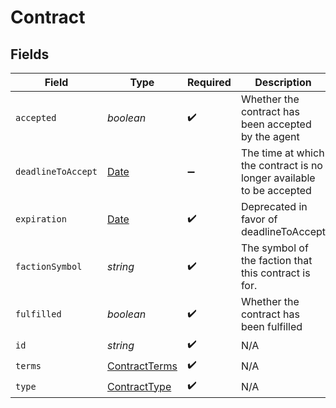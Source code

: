 # Contract


## Fields

| Field                                                                                         | Type                                                                                          | Required                                                                                      | Description                                                                                   |
| --------------------------------------------------------------------------------------------- | --------------------------------------------------------------------------------------------- | --------------------------------------------------------------------------------------------- | --------------------------------------------------------------------------------------------- |
| `accepted`                                                                                    | *boolean*                                                                                     | :heavy_check_mark:                                                                            | Whether the contract has been accepted by the agent                                           |
| `deadlineToAccept`                                                                            | [Date](https://developer.mozilla.org/en-US/docs/Web/JavaScript/Reference/Global_Objects/Date) | :heavy_minus_sign:                                                                            | The time at which the contract is no longer available to be accepted                          |
| `expiration`                                                                                  | [Date](https://developer.mozilla.org/en-US/docs/Web/JavaScript/Reference/Global_Objects/Date) | :heavy_check_mark:                                                                            | Deprecated in favor of deadlineToAccept                                                       |
| `factionSymbol`                                                                               | *string*                                                                                      | :heavy_check_mark:                                                                            | The symbol of the faction that this contract is for.                                          |
| `fulfilled`                                                                                   | *boolean*                                                                                     | :heavy_check_mark:                                                                            | Whether the contract has been fulfilled                                                       |
| `id`                                                                                          | *string*                                                                                      | :heavy_check_mark:                                                                            | N/A                                                                                           |
| `terms`                                                                                       | [ContractTerms](../../models/shared/contractterms.md)                                         | :heavy_check_mark:                                                                            | N/A                                                                                           |
| `type`                                                                                        | [ContractType](../../models/shared/contracttype.md)                                           | :heavy_check_mark:                                                                            | N/A                                                                                           |